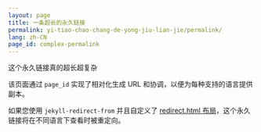 ```yaml
---
layout: page
title: 一条超长的永久链接
permalink: yi-tiao-chao-chang-de-yong-jiu-lian-jie/permalink/
lang: zh-CN
page_id: complex-permalink
---
```


这个永久链接真的超长超复杂

该页面通过 `page_id` 实现了相对化生成 URL 和协调，以便为每种支持的语言提供副本。

如果您使用 `jekyll-redirect-from` 并且自定义了 [redirect.html 布局](https://github.com/untra/polyglot/blob/master/site/_layouts/redirect.html)，这个永久链接将在不同语言下查看时被重定向。
